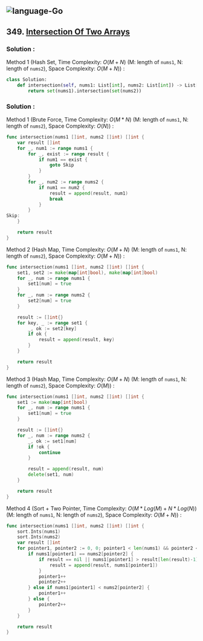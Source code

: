 ![language-Go](https://img.shields.io/badge/Go-00add8?style=for-the-badge&logo=GO&logoColor=white)
---

## 349. [Intersection Of Two Arrays](https://leetcode.com/problems/intersection-of-two-arrays)

### Solution :

Method 1 (Hash Set, Time Complexity: $O(M+N)$ (M: length of `nums1`, N: length of `nums2`), Space Complexity: $O(M+N)$) :
```python
class Solution:
    def intersection(self, nums1: List[int], nums2: List[int]) -> List[int]:
        return set(nums1).intersection(set(nums2))
```

### Solution :

Method 1 (Brute Force, Time Complexity: $O(M*N)$ (M: length of `nums1`, N: length of `nums2`), Space Complexity: $O(N)$) :
```go
func intersection(nums1 []int, nums2 []int) []int {
    var result []int
    for _, num1 := range nums1 {
        for _, exist := range result {
            if num1 == exist {
                goto Skip
            }
        }
        for _, num2 := range nums2 {
            if num1 == num2 {
                result = append(result, num1)
                break
            }
        }
Skip:
    }

    return result
}
```

Method 2 (Hash Map, Time Complexity: $O(M+N)$ (M: length of `nums1`, N: length of `nums2`), Space Complexity: $O(M+N)$) :
```go
func intersection(nums1 []int, nums2 []int) []int {
    set1, set2 := make(map[int]bool), make(map[int]bool)
    for _, num := range nums1 {
        set1[num] = true
    }
    for _, num := range nums2 {
        set2[num] = true
    }

    result := []int{}
    for key, _ := range set1 {
        _, ok := set2[key]
        if ok {
            result = append(result, key)
        }
    }

    return result
}
```

Method 3 (Hash Map, Time Complexity: $O(M+N)$ (M: length of `nums1`, N: length of `nums2`), Space Complexity: $O(M)$) :
```go
func intersection(nums1 []int, nums2 []int) []int {
    set1 := make(map[int]bool)
    for _, num := range nums1 {
        set1[num] = true
    }

    result := []int{}
    for _, num := range nums2 {
        _, ok := set1[num]
        if !ok {
            continue
        }

        result = append(result, num)
        delete(set1, num)
    }

    return result
}
```

Method 4 (Sort + Two Pointer, Time Complexity: $O(M*Log(M)+N*Log(N))$ (M: length of `nums1`, N: length of `nums2`), Space Complexity: $O(M+N)$) :
```go
func intersection(nums1 []int, nums2 []int) []int {
    sort.Ints(nums1)
    sort.Ints(nums2)
    var result []int
    for pointer1, pointer2 := 0, 0; pointer1 < len(nums1) && pointer2 < len(nums2); {
        if nums1[pointer1] == nums2[pointer2] {
            if result == nil || nums1[pointer1] > result[len(result)-1] {
                result = append(result, nums1[pointer1])
            }
            pointer1++
            pointer2++
        } else if nums1[pointer1] < nums2[pointer2] {
            pointer1++
        } else {
            pointer2++
        }
    }

    return result
}
```
